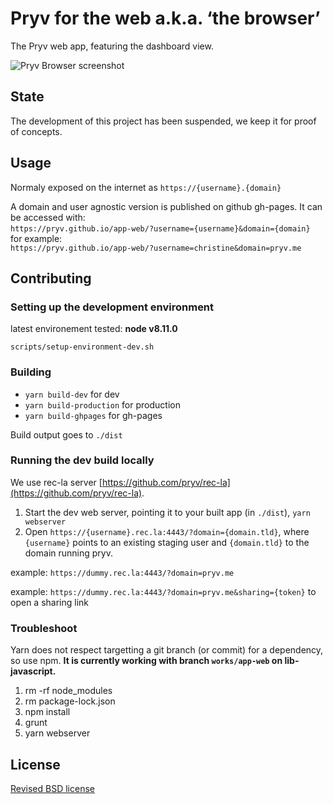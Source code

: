 # Pryv for the web a.k.a. ‘the browser’

The Pryv web app, featuring the dashboard view.

![Pryv Browser screenshot](resources/screenshot.png)

## State

The development of this project has been suspended, we keep it for proof of concepts.

## Usage

Normaly exposed on the internet as `https://{username}.{domain}` 

A domain and user agnostic version is published on github gh-pages. It can be accessed with:   
`https://pryv.github.io/app-web/?username={username}&domain={domain}`   
for example:   
`https://pryv.github.io/app-web/?username=christine&domain=pryv.me`


## Contributing

### Setting up the development environment

latest environement tested: **node v8.11.0** 

`scripts/setup-environment-dev.sh`


### Building

- `yarn build-dev` for dev
- `yarn build-production` for production
- `yarn build-ghpages` for gh-pages

Build output goes to `./dist`


### Running the dev build locally

We use rec-la server [https://github.com/pryv/rec-la](https://github.com/pryv/rec-la).

1. Start the dev web server, pointing it to your built app (in `./dist`), `yarn webserver`
2. Open `https://{username}.rec.la:4443/?domain={domain.tld}`, where `{username}` points to an existing staging user and `{domain.tld}` to the domain running pryv. 

example: `https://dummy.rec.la:4443/?domain=pryv.me`

example: `https://dummy.rec.la:4443/?domain=pryv.me&sharing={token}` to open a sharing link

### Troubleshoot

Yarn does not respect targetting a git branch (or commit) for a dependency, so use npm. **It is currently working with branch `works/app-web` on lib-javascript.**

1. rm -rf node_modules
2. rm package-lock.json
3. npm install
4. grunt
5. yarn webserver

## License

[Revised BSD license](https://github.com/pryv/documents/blob/master/license-bsd-revised.md)
